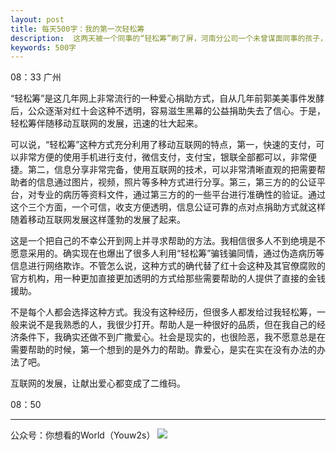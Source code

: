 ```yaml
---
layout: post
title: 每天500字：我的第一次轻松筹
description:  这两天被一个同事的“轻松筹”刷了屏，河南分公司一个未曾谋面同事的孩子，很不幸的得了某种重病，很多同事转发，虽然我很少在网上捐助，这次还是下了决心捐助了100元。我其实很少捐助，不是没有爱心而是不喜欢这个形式。
keywords: 500字
---
```


08：33 广州

“轻松筹”是这几年网上非常流行的一种爱心捐助方式，自从几年前郭美美事件发酵后，公众逐渐对红十会这种不透明，容易滋生黑幕的公益捐助失去了信心。于是，轻松筹伴随移动互联网的发展，迅速的壮大起来。

可以说，“轻松筹”这种方式充分利用了移动互联网的特点，第一，快速的支付，可以非常方便的使用手机进行支付，微信支付，支付宝，银联全部都可以，非常便捷。第二，信息分享非常完备，使用互联网的技术，可以非常清晰直观的把需要帮助者的信息通过图片，视频，照片等多种方式进行分享。第三，第三方的的公证平台，对专业的病历等资料文件，通过第三方的的一些平台进行准确性的验证。通过这个三个方面，一个可信，收支方便透明，信息公证可靠的点对点捐助方式就这样随着移动互联网发展这样蓬勃的发展了起来。

这是一个把自己的不幸公开到网上并寻求帮助的方法。我相信很多人不到绝境是不愿意采用的。确实现在也爆出了很多人利用“轻松筹”骗钱骗同情，通过伪造病历等信息进行网络欺诈。不管怎么说，这种方式的确代替了红十会这种及其官僚腐败的官方机构，用一种更加直接更加透明的方式给那些需要帮助的人提供了直接的金钱援助。

不是每个人都会选择这种方式。我没有这种经历，但很多人都发给过我轻松筹，一般来说不是我熟悉的人，我很少打开。帮助人是一种很好的品质，但在我自己的经济条件下，我确实还做不到广撒爱心。社会是现实的，也很险恶，我不愿意总是在需要帮助的时候，第一个想到的是外力的帮助。靠爱心，是实在实在没有办法的办法了吧。

互联网的发展，让献出爱心都变成了二维码。

08：50

---- 
公众号：你想看的World（Youw2s）
![][image-1]

[image-1]:	http://upload-images.jianshu.io/upload_images/3342594-dca1f89eba3e50ca.jpg?imageMogr2/auto-orient/strip%7CimageView2/2/w/1240
